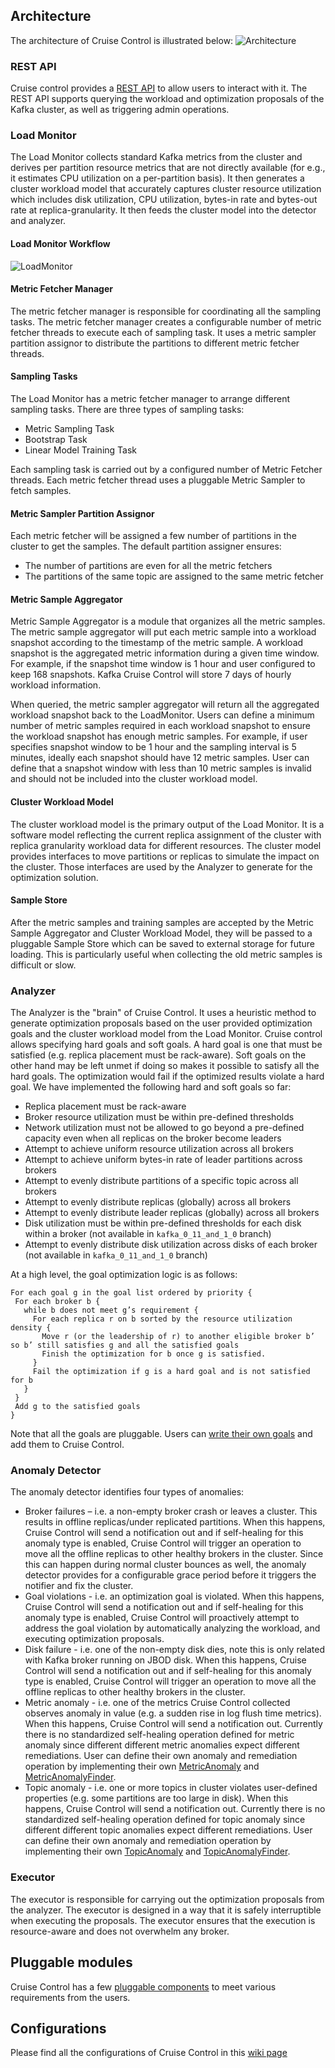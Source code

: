 ## Architecture
The architecture of Cruise Control is illustrated below:
![Architecture](https://github.com/linkedin/cruise-control/blob/master/docs/images/architecture.png)

### REST API 
Cruise control provides a [REST API](https://github.com/linkedin/cruise-control/wiki/REST-APIs) to allow users to interact with it. The REST API supports querying the workload and optimization proposals of the Kafka cluster, as well as triggering admin operations. 

### Load Monitor 
The Load Monitor collects standard Kafka metrics from the cluster and derives per partition resource metrics that are not directly available (for e.g., it estimates CPU utilization on a per-partition basis). It then generates a cluster workload model that accurately captures cluster resource utilization which includes disk utilization, CPU utilization, bytes-in rate and bytes-out rate at replica-granularity. It then feeds the cluster model into the detector and analyzer.

#### Load Monitor Workflow
![LoadMonitor](https://github.com/linkedin/cruise-control/blob/master/docs/images/loadMonitor.png)
#### Metric Fetcher Manager
The metric fetcher manager is responsible for coordinating all the sampling tasks. The metric fetcher manager creates a configurable number of metric fetcher threads to execute each of sampling task. It uses a metric sampler partition assignor to distribute the partitions to different metric fetcher threads.

#### Sampling Tasks
The Load Monitor has a metric fetcher manager to arrange different sampling tasks. There are three types of sampling tasks: 
* Metric Sampling Task
* Bootstrap Task
* Linear Model Training Task

Each sampling task is carried out by a configured number of Metric Fetcher threads. Each metric fetcher thread uses a pluggable Metric Sampler to fetch samples. 

#### Metric Sampler Partition Assignor
Each metric fetcher will be assigned a few number of partitions in the cluster to get the samples. The default partition assigner ensures:
* The number of partitions are even for all the metric fetchers
* The partitions of the same topic are assigned to the same metric fetcher

#### Metric Sample Aggregator
Metric Sample Aggregator is a module that organizes all the metric samples. The metric sample aggregator will put each metric sample into a workload snapshot according to the timestamp of the metric sample. A workload snapshot is the aggregated metric information during a given time window. For example, if the snapshot time window is 1 hour and user configured to keep 168 snapshots. Kafka Cruise Control will store 7 days of hourly workload information.

When queried, the metric sampler aggregator will return all the aggregated workload snapshot back to the LoadMonitor. Users can define a minimum number of metric samples required in each workload snapshot to ensure the workload snapshot has enough metric samples. For example, if user specifies snapshot window to be 1 hour and the sampling interval is 5 minutes, ideally each snapshot should have 12 metric samples. User can define that a snapshot window with less than 10 metric samples is invalid and should not be included into the cluster workload model.

#### Cluster Workload Model
The cluster workload model is the primary output of the Load Monitor. It is a software model reflecting the current replica assignment of the cluster with replica granularity workload data for different resources. The cluster model provides interfaces to move partitions or replicas to simulate the impact on the cluster. Those interfaces are used by the Analyzer to generate for the optimization solution.

#### Sample Store
After the metric samples and training samples are accepted by the Metric Sample Aggregator and Cluster Workload Model, they will be passed to a pluggable Sample Store which can be saved to external storage for future loading. This is particularly useful when collecting the old metric samples is difficult or slow.

### Analyzer 
The Analyzer is the "brain" of Cruise Control. It uses a heuristic method to generate optimization proposals based on the user provided optimization goals and the cluster workload model from the Load Monitor. 
Cruise control allows specifying hard goals and soft goals. A hard goal is one that must be satisfied (e.g. replica placement must be rack-aware). Soft goals on the other hand may be left unmet if doing so makes it possible to satisfy all the hard goals. The optimization would fail if the optimized results violate a hard goal. We have implemented the following hard and soft goals so far: 
* Replica placement must be rack-aware 
* Broker resource utilization must be within pre-defined thresholds 
* Network utilization must not be allowed to go beyond a pre-defined capacity even when all replicas on the broker become leaders 
* Attempt to achieve uniform resource utilization across all brokers 
* Attempt to achieve uniform bytes-in rate of leader partitions across brokers 
* Attempt to evenly distribute partitions of a specific topic across all brokers 
* Attempt to evenly distribute replicas (globally) across all brokers
* Attempt to evenly distribute leader replicas (globally) across all brokers
* Disk utilization must be within pre-defined thresholds for each disk within a broker (not available in `kafka_0_11_and_1_0` branch)
* Attempt to evenly distribute disk utilization across disks of each broker (not available in `kafka_0_11_and_1_0` branch)

At a high level, the goal optimization logic is as follows: 
```
For each goal g in the goal list ordered by priority { 
 For each broker b { 
   while b does not meet g’s requirement { 
     For each replica r on b sorted by the resource utilization density { 
       Move r (or the leadership of r) to another eligible broker b’ so b’ still satisfies g and all the satisfied goals 
       Finish the optimization for b once g is satisfied. 
     } 
     Fail the optimization if g is a hard goal and is not satisfied for b 
   } 
 } 
 Add g to the satisfied goals 
}
```
Note that all the goals are pluggable.  Users can [write their own goals](https://github.com/linkedin/cruise-control/wiki/Write-your-own-goals) and add them to Cruise Control.

### Anomaly Detector 
The anomaly detector identifies four types of anomalies: 
* Broker failures – i.e. a non-empty broker crash or leaves a cluster. This results in offline replicas/under replicated partitions. When this happens, Cruise Control will send a notification out and if self-healing for this anomaly type is enabled, Cruise Control will trigger an operation to move all the offline replicas to other healthy brokers in the cluster. Since this can happen during normal cluster bounces as well, the anomaly detector provides for a configurable grace period before it triggers the notifier and fix the cluster. 
* Goal violations - i.e. an optimization goal is violated. When this happens, Cruise Control will send a notification out and if self-healing for this anomaly type is enabled, Cruise Control will proactively attempt to address the goal violation by automatically analyzing the workload, and executing optimization proposals. 
* Disk failure - i.e. one of the non-empty disk dies, note this is only related with Kafka broker running on JBOD disk. When this happens, Cruise Control will send a notification out and if self-healing for this anomaly type is enabled, Cruise Control will trigger an operation to move all the offline replicas to other healthy brokers in the cluster. 
* Metric anomaly - i.e. one of the metrics Cruise Control collected observes anomaly in value (e.g. a sudden rise in log flush time metrics). When this happens, Cruise Control will send a notification out. Currently there is no standardized self-healing operation defined for metric anomaly since different different metric anomalies expect different remediations. User can define their own anomaly and remediation operation by implementing their own [MetricAnomaly](https://github.com/linkedin/cruise-control/blob/master/cruise-control-core/src/main/java/com/linkedin/cruisecontrol/detector/metricanomaly/MetricAnomaly.java) and [MetricAnomalyFinder](https://github.com/linkedin/cruise-control/blob/master/cruise-control-core/src/main/java/com/linkedin/cruisecontrol/detector/metricanomaly/MetricAnomalyFinder.java).
* Topic anomaly - i.e. one or more topics in cluster violates user-defined properties (e.g. some partitions are too large in disk). When this happens, Cruise Control will send a notification out. Currently there is no standardized self-healing operation defined for topic anomaly since different different topic anomalies expect different remediations. User can define their own anomaly and remediation operation by implementing their own [TopicAnomaly](https://github.com/linkedin/cruise-control/blob/master/cruise-control/src/main/java/com/linkedin/kafka/cruisecontrol/detector/TopicAnomaly.java) and [TopicAnomalyFinder](https://github.com/linkedin/cruise-control/blob/master/cruise-control/src/main/java/com/linkedin/kafka/cruisecontrol/detector/TopicAnomalyFinder.java).


### Executor
The executor is responsible for carrying out the optimization proposals from the analyzer. The executor is designed in a way that it is safely interruptible when executing the proposals. The executor ensures that the execution is resource-aware and does not overwhelm any broker.

## Pluggable modules
Cruise Control has a few [pluggable components](https://github.com/linkedin/cruise-control/wiki/Pluggable-Components) to meet various requirements from the users.

## Configurations
Please find all the configurations of Cruise Control in this [wiki page](https://github.com/linkedin/cruise-control/wiki/Configurations)
